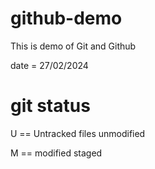 # github-demo

This is demo of Git and Github 

date = 27/02/2024



# git status
U == Untracked files
unmodified

M == modified
staged
